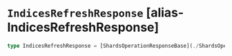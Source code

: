 # `IndicesRefreshResponse` [alias-IndicesRefreshResponse]
```typescript
type IndicesRefreshResponse = [ShardsOperationResponseBase](./ShardsOperationResponseBase.md);
```

